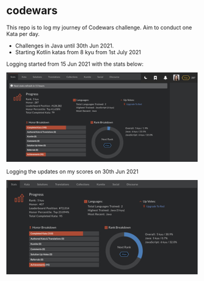 # codewars
This repo is to log my journey of Codewars challenge.
Aim to conduct one Kata per day.

- Challenges in Java until 30th Jun 2021.
- Starting Kotlin katas from 8 kyu from 1st July 2021

Logging started from 15 Jun 2021 with the stats below:

![codewar_starting_stats](https://github.com/tomokawaguchi/codewars/blob/master/codewars_starting_stat_15Jun2021.png)

Logging the updates on my scores on 30th Jun 2021

![codewar_updates_30Jun2021](https://github.com/tomokawaguchi/codewars/blob/master/codewars_30Jun2021.png)

